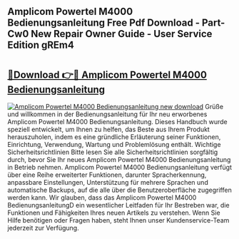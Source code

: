 ## Amplicom Powertel M4000 Bedienungsanleitung Free Pdf Download - Part-Cw0 New Repair Owner Guide - User Service Edition gREm4

# <h2><a href="http://df1rkgr.blite.top/?on=Amplicom+Powertel+M4000+Bedienungsanleitung">🔗Download 👉🔴 Amplicom Powertel M4000 Bedienungsanleitung</a></h2>

[![Amplicom Powertel M4000 Bedienungsanleitung new download](https://i.imgur.com/lujVjoI.png)](http://df1rkgr.blite.top/?on=Amplicom+Powertel+M4000+Bedienungsanleitung)
Grüße und willkommen in der Bedienungsanleitung für Ihr neu erworbenes Amplicom Powertel M4000 Bedienungsanleitung. Dieses Handbuch wurde speziell entwickelt, um Ihnen zu helfen, das Beste aus Ihrem Produkt herauszuholen, indem es eine gründliche Erläuterung seiner Funktionen, Einrichtung, Verwendung, Wartung und Problemlösung enthält. Wichtige Sicherheitsrichtlinien Bitte lesen Sie alle Sicherheitsrichtlinien sorgfältig durch, bevor Sie Ihr neues Amplicom Powertel M4000 Bedienungsanleitung in Betrieb nehmen. Amplicom Powertel M4000 Bedienungsanleitung verfügt über eine Reihe erweiterter Funktionen, darunter Spracherkennung, anpassbare Einstellungen, Unterstützung für mehrere Sprachen und automatische Backups, auf die alle über die Benutzeroberfläche zugegriffen werden kann. Wir glauben, dass das Amplicom Powertel M4000 BedienungsanleitungD ein wesentlicher Leitfaden für Ihr Bestreben war, die Funktionen und Fähigkeiten Ihres neuen Artikels zu verstehen. Wenn Sie Hilfe benötigen oder Fragen haben, steht Ihnen unser Kundenservice-Team jederzeit zur Verfügung.
